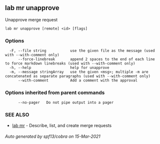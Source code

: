 ## lab mr unapprove

Unapprove merge request

```
lab mr unapprove [remote] <id> [flags]
```

### Options

```
  -F, --file string           use the given file as the message (used with --with-comment only)
      --force-linebreak       append 2 spaces to the end of each line to force markdown linebreaks (used with --with-comment only)
  -h, --help                  help for unapprove
  -m, --message stringArray   use the given <msg>; multiple -m are concatenated as separate paragraphs (used with --with-comment only)
      --with-comment          Add a comment with the approval
```

### Options inherited from parent commands

```
      --no-pager   Do not pipe output into a pager
```

### SEE ALSO

* [lab mr](lab_mr.md)	 - Describe, list, and create merge requests

###### Auto generated by spf13/cobra on 15-Mar-2021
